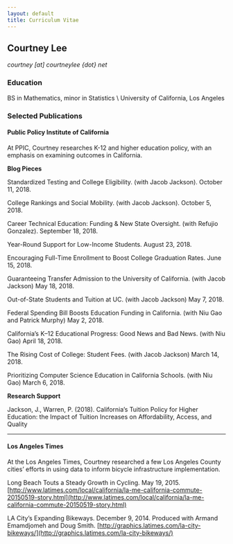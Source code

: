 ```yaml
---
layout: default
title: Curriculum Vitae
---
```


## Courtney Lee
_courtney [at] courtneylee {dot} net_

### Education
BS in Mathematics, minor in Statistics \\
University of California, Los Angeles
	
### Selected Publications

#### Public Policy Institute of California

At PPIC, Courtney researches K-12 and higher education policy, with an emphasis on examining outcomes in California.

**Blog Pieces**

Standardized Testing and College Eligibility. (with Jacob Jackson). October 11, 2018.

College Rankings and Social Mobility. (with Jacob Jackson). October 5, 2018.

Career Technical Education: Funding & New State Oversight. (with Refujio Gonzalez). September 18, 2018.

Year-Round Support for Low-Income Students. August 23, 2018.

Encouraging Full-Time Enrollment to Boost College Graduation Rates. June 15, 2018.

Guaranteeing Transfer Admission to the University of California. (with Jacob Jackson) May 18, 2018.

Out-of-State Students and Tuition at UC. (with Jacob Jackson) May 7, 2018.

Federal Spending Bill Boosts Education Funding in California. (with Niu Gao and Patrick Murphy) May 2, 2018.

California’s K–12 Educational Progress: Good News and Bad News. (with Niu Gao) April 18, 2018.

The Rising Cost of College: Student Fees. (with Jacob Jackson) March 14, 2018.

Prioritizing Computer Science Education in California Schools. (with Niu Gao) March 6, 2018.

**Research Support**

Jackson, J., Warren, P. (2018). California’s Tuition Policy for Higher Education: the Impact of Tuition Increases on Affordability, Access, and Quality

---
#### Los Angeles Times

At the Los Angeles Times, Courtney researched a few Los Angeles County cities’ efforts in using data to inform bicycle infrastructure implementation.

Long Beach Touts a Steady Growth in Cycling. May 19, 2015.
[http://www.latimes.com/local/california/la-me-california-commute-20150519-story.html](http://www.latimes.com/local/california/la-me-california-commute-20150519-story.html)

LA City’s Expanding Bikeways. December 9, 2014.
Produced with Armand Emamdjomeh and Doug Smith.
[http://graphics.latimes.com/la-city-bikeways/](http://graphics.latimes.com/la-city-bikeways/)
